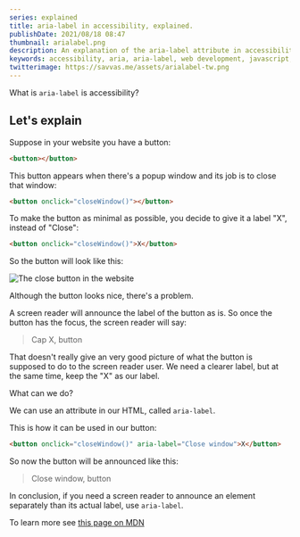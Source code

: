 ```yaml
---
series: explained
title: aria-label in accessibility, explained.
publishDate: 2021/08/18 08:47
thumbnail: arialabel.png
description: An explanation of the aria-label attribute in accessibility
keywords: accessibility, aria, aria-label, web development, javascript, hoisting, explained
twitterimage: https://savvas.me/assets/arialabel-tw.png
---
```


What is `aria-label` is accessibility?

## Let's explain

Suppose in your website you have a button:

```html
<button></button>
```

This button appears when there's a popup window and its job is to close that window:

```html
<button onclick="closeWindow()"></button>
```

To make the button as minimal as possible, you decide to give it a label "X", instead of "Close":

```html
<button onclick="closeWindow()">X</button>
```

So the button will look like this:

![The close button in the website](/assets/closebutton1.png)

Although the button looks nice, there's a problem.

A screen reader will announce the label of the button as is. So once the button has the focus, the screen reader will say:

> Cap X, button

That doesn't really give an very good picture of what the button is supposed to do to the screen reader user. We need a clearer label, but at the same time, keep the "X" as our label.

What can we do?

We can use an attribute in our HTML, called `aria-label`.

This is how it can be used in our button:

```html
<button onclick="closeWindow()" aria-label="Close window">X</button>
```

So now the button will be announced like this:

> Close window, button

In conclusion, if you need a screen reader to announce an element separately than its actual label, use `aria-label`.

To learn more see [this page on MDN](https://developer.mozilla.org/en-US/docs/Web/Accessibility/ARIA/ARIA_Techniques/Using_the_aria-label_attribute)
